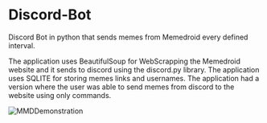 # Discord-Bot

Discord Bot in python that sends memes from Memedroid every defined interval.

The application uses BeautifulSoup for WebScrapping the Memedroid website and it sends to discord using the discord.py library.
The application uses SQLITE for storing memes links and usernames.
The application had a version where the user was able to send memes from discord to the website using only commands.

![MMDDemonstration](https://user-images.githubusercontent.com/31096534/236866063-7a042e43-c4f2-4a0b-8bc9-0d837452593f.png)
